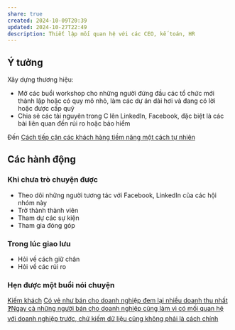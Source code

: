 ```yaml
---
share: true
created: 2024-10-09T20:39
updated: 2024-10-27T22:49
description: Thiết lập mối quan hệ với các CEO, kế toán, HR
---
```

## Ý tưởng
Xây dựng thương hiệu:
 - Mở các buổi workshop cho những người đứng đầu các tổ chức mới thành lập hoặc có quy mô nhỏ, làm các dự án dài hơi và đang có lời hoặc được cấp quỹ
- Chia sẻ các tài nguyên trong C lên LinkedIn, Facebook, đặc biệt là các bài liên quan đến rủi ro hoặc bảo hiểm

Đến [Cách tiếp cận các khách hàng tiềm năng một cách tự nhiên](../T%C3%A0i%20li%E1%BB%87u/Ki%E1%BA%BFm%20kh%C3%A1ch/C%C3%A1ch%20ti%E1%BA%BFp%20c%E1%BA%ADn%20c%C3%A1c%20kh%C3%A1ch%20h%C3%A0ng%20ti%E1%BB%81m%20n%C4%83ng%20m%E1%BB%99t%20c%C3%A1ch%20t%E1%BB%B1%20nhi%C3%AAn.md)

## Các hành động
### Khi chưa trò chuyện được
- Theo dõi những người tương tác với Facebook, LinkedIn của các hội nhóm này
- Trở thành thành viên
- Tham dự các sự kiện
- Tham gia đóng góp

### Trong lúc giao lưu
- Hỏi về cách giữ chân
- Hỏi về các rủi ro

### Hẹn được một buổi nói chuyện

[Kiếm khách](../T%C3%A0i%20li%E1%BB%87u/Ki%E1%BA%BFm%20kh%C3%A1ch/index.md)
[Có vẻ như bán cho doanh nghiệp đem lại nhiều doanh thu nhất](../T%C3%A0i%20li%E1%BB%87u/Ki%E1%BA%BFm%20kh%C3%A1ch/C%C3%B3%20v%E1%BA%BB%20nh%C6%B0%20b%C3%A1n%20cho%20doanh%20nghi%E1%BB%87p%20%C4%91em%20l%E1%BA%A1i%20nhi%E1%BB%81u%20doanh%20thu%20nh%E1%BA%A5t.md)
[❓Ngay cả những người bán cho doanh nghiệp cũng làm vì có mối quan hệ với doanh nghiệp trước, chứ kiếm dữ liệu cũng không phải là cách chính](../../../../%F0%9F%93%9CT%C3%A0i%20nguy%C3%AAn/Ch%C3%ADnh%20s%C3%A1ch%20c%C3%B4ng%20ty/B%E1%BA%A3o%20hi%E1%BB%83m/Chi%E1%BA%BFn%20l%C6%B0%E1%BB%A3c/%E2%9D%93Ngay%20c%E1%BA%A3%20nh%E1%BB%AFng%20ng%C6%B0%E1%BB%9Di%20b%C3%A1n%20cho%20doanh%20nghi%E1%BB%87p%20c%C5%A9ng%20l%C3%A0m%20v%C3%AC%20c%C3%B3%20m%E1%BB%91i%20quan%20h%E1%BB%87%20v%E1%BB%9Bi%20doanh%20nghi%E1%BB%87p%20tr%C6%B0%E1%BB%9Bc,%20ch%E1%BB%A9%20ki%E1%BA%BFm%20d%E1%BB%AF%20li%E1%BB%87u%20c%C5%A9ng%20kh%C3%B4ng%20ph%E1%BA%A3i%20l%C3%A0%20c%C3%A1ch%20ch%C3%ADnh.md)